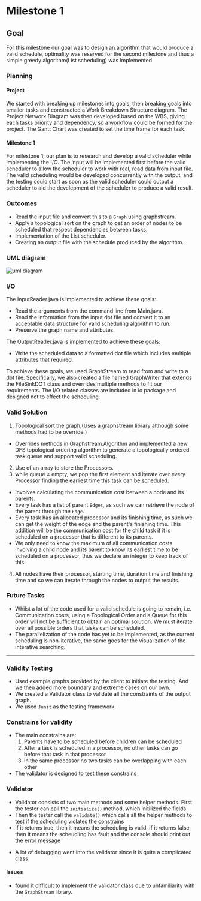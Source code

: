 # Milestone 1

## Goal
For this milestone our goal was to design an algorithm that would produce a valid schedule, optimality was reserved for the second milestone and thus a simple greedy algorithm(List scheduling) was implemented.

### Planning
#### Project
We started with breaking up milestones into goals, then breaking goals into smaller tasks and constructed a Work Breakdown Structure diagram. 
The Project Network Diagram was then developed based on the WBS, giving each tasks priority and dependency, so a workflow could be formed for the project.
The Gantt Chart was created to set the time frame for each task.

#### Milestone 1
For milestone 1, our plan is to research and develop a valid scheduler while implementing the I/O. The input will be implemented first before the valid scheduler to allow the scheduler to work with real, read data from input file. The valid scheduling would be developed concurrently with the output, and the testing could start as soon as the valid scheduler could output a scheduler to aid the develepment of the scheduler to produce a valid result.

### Outcomes
- Read the input file and convert this to a `Graph` using graphstream.
- Apply a topological sort on the graph to get an order of nodes to be scheduled that respect dependencies between tasks.
- Implementation of the List scheduler.
- Creating an output file with the schedule produced by the algorithm.

### UML diagram
![uml diagram](https://github.com/SoftEng306-2021/project-1-project-1-team-3/blob/master/wiki/img/UML%20diagram.png)

### I/O
The InputReader.java is implemented to achieve these goals:
- Read the arguments from the command line from Main.java. 
- Read the information from the input dot file and convert it to an acceptable data structure for valid scheduling algorithm to run.
- Preserve the graph name and attributes.

The OutputReader.java is implemented to achieve these goals:
- Write the scheduled data to a formatted dot file which includes multiple attributes that required.

To achieve these goals, we used GraphStream to read from and write to a dot file. Specifically, we also created a file named GraphWriter that extends the FileSinkDOT class and overrides multiple methods to fit our requirements. The I/O related classes are included in io package and designed not to effect the scheduling.




### Valid Solution
1. Topological sort the graph,(Uses a graphstream library although some methods had to be override.)
- Overrides methods in Graphstream.Algorithm and implemented a new DFS topological ordering algorithm to generate a topologically ordered task queue and support valid scheduling.
2. Use of an array to store the Processors.
3. while queue ≠ empty, we pop the first element and iterate over every Processor finding the earliest time this task can be scheduled.
- Involves calculating the communication cost between a node and its parents.
- Every task has a list of parent `Edges`, as such we can retrieve the node of the parent through the `Edge`.
- Every task has an allocated processor and its finishing time, as such we can get the weight of the edge and the parent's finishing time. This addition will be the communication cost for the child task if it is scheduled on a processor that is different to its parents.
- We only need to know the maximum of all communication costs involving a child node and its parent to know its earliest time to be scheduled on a processor, thus we declare an integer to keep track of this.
4. All nodes have their processor, starting time, duration time and finishing time and so we can iterate through the nodes to output the results.

### Future Tasks
- Whilst a lot of the code used for a valid schedule is going to remain, i.e. Communication costs, using a Topological Order and a Queue for this order will not be sufficient to obtain an optimal solution. We must iterate over all possible orders that tasks can be scheduled.
- The parallelization of the code has yet to be implemented, as the current scheduling is non-iterative, the same goes for the visualization of the interative searching.

---
### Validity Testing
- Used example graphs provided by the client to initiate the testing. And we then added more boundary and extreme cases on our own.
- We created a Validator class to validate all the constraints of the output graph.
- We used `Junit` as the testing framework.


### Constrains for validity
- The main constrains are:
    1. Parents have to be scheduled before children can be scheduled
    2. After a task is scheduled in a processor, no other tasks can go before that task in that processor
    3. In the same processor no two tasks can be overlapping with each other
- The validator is designed to test these constrains

### Validator
- Validator consists of two main methods and some helper methods. First the tester can call the `initialize()` method, which initilized the fields.
- Then the tester call the `validate()`  which calls all the helper methods to test if the scheduling violates the constrains
- If it returns true, then it means the scheduling is valid. If it returns false, then it means the scheudling has fault and the console should print out the error message
* A lot of debugging went into the validator since it is quite a complicated class

#### Issues
- found it difficult to implement the validator class due to unfamiliarity with the `GraphStream` library.

